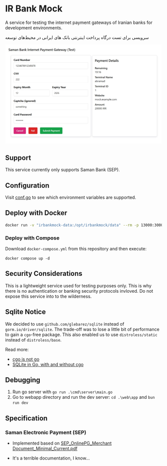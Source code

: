 # IR Bank Mock

A service for testing the internet payment gateways of Iranian banks for development environments.

سرویسی برای تست درگاه پرداخت اینترنتی بانک های ایرانی در محیط‌های توسعه

![screenshot](./docs/screenshot.jpg)

## Support

This service currently only supports Saman Bank (SEP).

## Configuration

Visit [conf.go](./internal/conf/conf.go) to see which environment variables are supported.

## Deploy with Docker

```sh
docker run -v "irbankmock-data:/opt/irbankmock/data" --rm -p 13000:3000 ghcr.io/abramad-labs/irbankmock:0.0.1-r3
```

### Deploy with Compose

Download `docker-compose.yml` from this repository and then execute:

```
docker compose up -d
```

## Security Considerations

This is a lightweight service used for testing purposes only. This is why there is no authentication or 
banking security protocols invloved. Do not expose this service into to the wilderness.

## Sqlite Notice

We decided to use `github.com/glebarez/sqlite` instead of `gorm.io/driver/sqlite`. The trade-off 
was to lose a little bit of performance to gain a `cgo`-free package. 
This also enabled us to use `distroless/static` instead of `distroless/base`.

Read more:

- [cgo is not go](https://dave.cheney.net/2016/01/18/cgo-is-not-go)
- [SQLite in Go, with and without cgo](https://datastation.multiprocess.io/blog/2022-05-12-sqlite-in-go-with-and-without-cgo.html)


## Debugging

1. Run go server with `go run .\cmd\server\main.go`
2. Go to webapp directory and run the dev server: `cd .\web\app` and `bun run dev`

## Specification

### Saman Electronic Payment (SEP)

- Implemented based on [SEP_OnlinePG_Merchant Document_Minimal_Current.pdf](./docs/SEP_OnlinePG_Merchant%20Document_Minimal_Current.pdf)

- It's a terrible documentation, I know...
